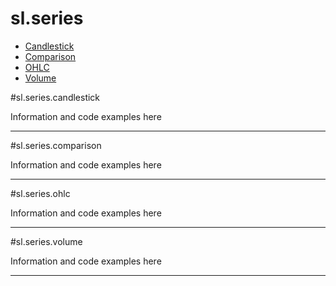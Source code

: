 # sl.**series**

+ [Candlestick](#slseriescandlestick)
+ [Comparison](#slseriescomparison)
+ [OHLC](#slseriesohlc)
+ [Volume](#slseriesvolume)

#sl.series.candlestick

Information and code examples here

----

#sl.series.comparison

Information and code examples here

----

#sl.series.ohlc

Information and code examples here

----

#sl.series.volume

Information and code examples here

----
